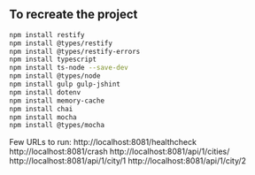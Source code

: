 ## To recreate the project

```bash
npm install restify
npm install @types/restify
npm install @types/restify-errors
npm install typescript
npm install ts-node --save-dev
npm install @types/node
npm install gulp gulp-jshint 
npm install dotenv
npm install memory-cache
npm install chai
npm install mocha
npm install @types/mocha
```

Few URLs to run:
http://localhost:8081/healthcheck
http://localhost:8081/crash
http://localhost:8081/api/1/cities/
http://localhost:8081/api/1/city/1
http://localhost:8081/api/1/city/2
